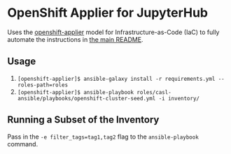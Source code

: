 # OpenShift Applier for JupyterHub

Uses the [openshift-applier](https://github.com/redhat-cop/casl-ansible/tree/master/roles/openshift-applier) model for Infrastructure-as-Code (IaC) to fully automate the instructions in [the main README](../README.md).

## Usage

1. `[openshift-applier]$ ansible-galaxy install -r requirements.yml --roles-path=roles`
2. `[openshift-applier]$ ansible-playbook roles/casl-ansible/playbooks/openshift-cluster-seed.yml -i inventory/`

## Running a Subset of the Inventory 

Pass in the `-e filter_tags=tag1,tag2` flag to the `ansible-playbook` command.